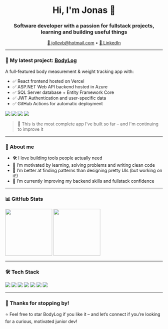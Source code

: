 <h1 align="center">Hi, I'm Jonas 👋</h1>
<h3 align="center">Software developer with a passion for fullstack projects, learning and building useful things</h3>

<p align="center">
  <a href="mailto:jollevb@hotmail.com">📧 jollevb@hotmail.com</a> •
  <a href="https://www.linkedin.com/in/jonasjensen92/">💼 LinkedIn</a>
</p>

---

### 🔨 My latest project: [BodyLog](https://github.com/jollejonas/BodyLog)

A full-featured body measurement & weight tracking app with:

- ✅ React frontend hosted on Vercel  
- ✅ ASP.NET Web API backend hosted in Azure  
- ✅ SQL Server database + Entity Framework Core  
- ✅ JWT Authentication and user-specific data  
- ✅ GitHub Actions for automatic deployment

<p align="left">
  <img src="https://img.shields.io/badge/React-20232A?style=for-the-badge&logo=react&logoColor=61DAFB"/>
  <img src="https://img.shields.io/badge/.NET-512BD4?style=for-the-badge&logo=dotnet&logoColor=white"/>
  <img src="https://img.shields.io/badge/SQL%20Server-CC2927?style=for-the-badge&logo=microsoftsqlserver&logoColor=white"/>
  <img src="https://img.shields.io/badge/Azure-0078D4?style=for-the-badge&logo=microsoftazure&logoColor=white"/>
</p>

> 🧠 This is the most complete app I’ve built so far – and I'm continuing to improve it

---

### 🧠 About me

- 🛠️ I love building tools people actually need
- 🔎 I’m motivated by learning, solving problems and writing clean code
- 🧩 I’m better at finding patterns than designing pretty UIs (but working on it!)
- 🔄 I’m currently improving my backend skills and fullstack confidence

---

### 📊 GitHub Stats

<p align="left">
  <img height="150em" src="https://github-readme-stats.vercel.app/api?username=jollejonas&show_icons=true&theme=default"/>
  <img height="150em" src="https://github-readme-stats.vercel.app/api/top-langs/?username=jollejonas&layout=compact&theme=default"/>
</p>

---

### 🛠️ Tech Stack

<p align="left">
  <img src="https://img.shields.io/badge/JavaScript-F7DF1E?style=flat-square&logo=javascript&logoColor=black"/>
  <img src="https://img.shields.io/badge/React-61DAFB?style=flat-square&logo=react&logoColor=black"/>
  <img src="https://img.shields.io/badge/C%23-239120?style=flat-square&logo=c-sharp&logoColor=white"/>
  <img src="https://img.shields.io/badge/.NET-512BD4?style=flat-square&logo=dotnet&logoColor=white"/>
  <img src="https://img.shields.io/badge/SQL-4479A1?style=flat-square&logo=postgresql&logoColor=white"/>
  <img src="https://img.shields.io/badge/Azure-0078D4?style=flat-square&logo=microsoftazure&logoColor=white"/>
  <img src="https://img.shields.io/badge/GitHub%20Actions-2088FF?style=flat-square&logo=github-actions&logoColor=white"/>
</p>

---

### 🙌 Thanks for stopping by!

⭐ Feel free to star BodyLog if you like it – and let’s connect if you’re looking for a curious, motivated junior dev!
